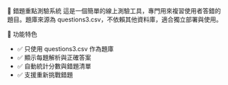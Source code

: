 📘 錯題重點測驗系統
這是一個簡單的線上測驗工具，專門用來複習使用者答錯的題目。題庫來源為 questions3.csv，不依賴其他資料庫，適合獨立部署與使用。

🚀 功能特色
- ✅ 只使用 questions3.csv 作為題庫
- ✅ 顯示每題解析與正確答案
- ✅ 自動統計分數與錯題清單
- ✅ 支援重新挑戰錯題
